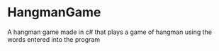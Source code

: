 # HangmanGame
A hangman game made in c# that plays a game of hangman using the words entered into the program
